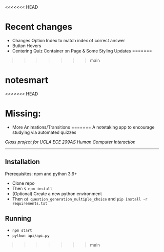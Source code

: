 <<<<<<< HEAD
# Recent changes
- Changes Option Index to match index of correct answer 
- Button Hovers
- Centering Quiz Container on Page & Some Styling Updates
=======
>>>>>>> main

# notesmart

<<<<<<< HEAD
# Missing:
- More Animations/Transitions
=======
A notetaking app to encourage studying via automated quizzes


_Class project for UCLA ECE 209AS Human Computer Interaction_

---

## Installation

Prerequisites: npm and python 3.6+

- Clone repo
- Then `$ npm install`
- (Optional) Create a new python environment
- Then `cd question_generation_multiple_choice` and `pip install -r requirements.txt`

## Running

- `npm start`
- `python api/api.py`
>>>>>>> main
